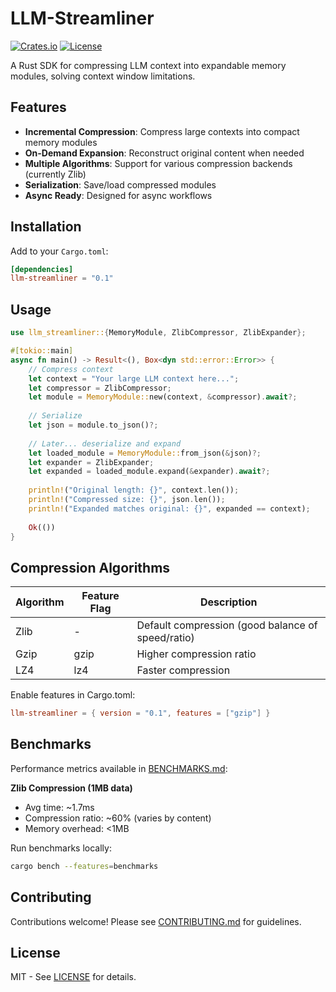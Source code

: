 # LLM-Streamliner

[![Crates.io](https://img.shields.io/crates/v/llm-streamliner)](https://crates.io/crates/llm-streamliner)
[![License](https://img.shields.io/badge/license-MIT-blue.svg)](LICENSE)

A Rust SDK for compressing LLM context into expandable memory modules, solving context window limitations.

## Features

- **Incremental Compression**: Compress large contexts into compact memory modules
- **On-Demand Expansion**: Reconstruct original content when needed
- **Multiple Algorithms**: Support for various compression backends (currently Zlib)
- **Serialization**: Save/load compressed modules
- **Async Ready**: Designed for async workflows

## Installation

Add to your `Cargo.toml`:
```toml
[dependencies]
llm-streamliner = "0.1"
```

## Usage

```rust
use llm_streamliner::{MemoryModule, ZlibCompressor, ZlibExpander};

#[tokio::main]
async fn main() -> Result<(), Box<dyn std::error::Error>> {
    // Compress context
    let context = "Your large LLM context here...";
    let compressor = ZlibCompressor;
    let module = MemoryModule::new(context, &compressor).await?;
    
    // Serialize
    let json = module.to_json()?;
    
    // Later... deserialize and expand
    let loaded_module = MemoryModule::from_json(&json)?;
    let expander = ZlibExpander;
    let expanded = loaded_module.expand(&expander).await?;
    
    println!("Original length: {}", context.len());
    println!("Compressed size: {}", json.len());
    println!("Expanded matches original: {}", expanded == context);
    
    Ok(())
}
```

## Compression Algorithms

| Algorithm | Feature Flag | Description |
|-----------|-------------|-------------|
| Zlib      | -           | Default compression (good balance of speed/ratio) |
| Gzip      | gzip        | Higher compression ratio |
| LZ4       | lz4         | Faster compression |

Enable features in Cargo.toml:
```toml
llm-streamliner = { version = "0.1", features = ["gzip"] }
```

## Benchmarks

Performance metrics available in [BENCHMARKS.md](BENCHMARKS.md):

**Zlib Compression (1MB data)**
- Avg time: ~1.7ms
- Compression ratio: ~60% (varies by content)
- Memory overhead: <1MB

Run benchmarks locally:
```bash
cargo bench --features=benchmarks
```

## Contributing

Contributions welcome! Please see [CONTRIBUTING.md](CONTRIBUTING.md) for guidelines.

## License

MIT - See [LICENSE](LICENSE) for details.